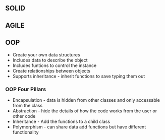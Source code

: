 ## SOLID
## AGILE
 

## OOP

- Create your own data structures
- Includes data to describe the object
- Includes funtions to control the instance
- Create relationships between objects
- Supports inheritance - inherit functions to save typing them out

### OOP Four Pillars

- Encapsulation - data is hidden from other classes and only accessable from the class
- Abstraction - hide the details of how the code works from the user or other code
- Inheritance - Add the functions to a child class
- Polymorphism - can share data add functions but have different functionality 